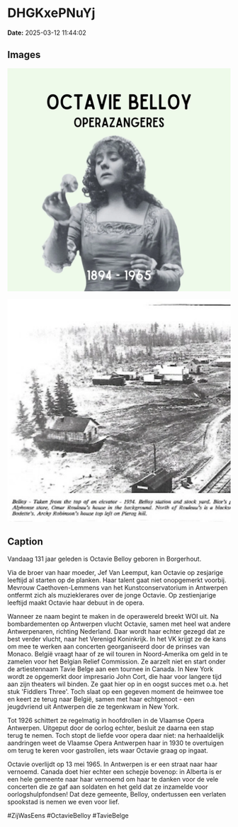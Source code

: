 # DHGKxePNuYj

**Date:** 2025-03-12 11:44:02

## Images

![Image](../images_posts_json/DHGKxePNuYj_0.webp)

![Image](../images_posts_json/DHGKxePNuYj_1.webp)

## Caption

Vandaag 131 jaar geleden is Octavie Belloy geboren in Borgerhout.

Via de broer van haar moeder, Jef Van Leemput, kan Octavie op zesjarige leeftijd al starten op de planken. Haar talent gaat niet onopgemerkt voorbij. Mevrouw Caethoven-Lemmens van het Kunstconservatorium in Antwerpen ontfermt zich als muzieklerares over de jonge Octavie. Op zestienjarige leeftijd maakt Octavie haar debuut in de opera. 

Wanneer ze naam begint te maken in de operawereld breekt WOI uit. Na bombardementen op Antwerpen vlucht Octavie, samen met heel wat andere Antwerpenaren, richting Nederland. Daar wordt haar echter gezegd dat ze best verder vlucht, naar het Verenigd Koninkrijk. In het VK krijgt ze de kans om mee te werken aan concerten georganiseerd door de prinses van Monaco. België vraagt haar of ze wil touren in Noord-Amerika om geld in te zamelen voor het Belgian Relief Commission. Ze aarzelt niet en start onder de artiestennaam Tavie Belge aan een tournee in Canada. In New York wordt ze opgemerkt door impresario John Cort, die haar voor langere tijd aan zijn theaters wil binden. Ze gaat hier op in en oogst succes met o.a. het stuk 'Fiddlers Three'. Toch slaat op een gegeven moment de heimwee toe en keert ze terug naar België, samen met haar echtgenoot - een jeugdvriend uit Antwerpen die ze tegenkwam in New York. 

Tot 1926 schittert ze regelmatig in hoofdrollen in de Vlaamse Opera Antwerpen. Uitgeput door de oorlog echter, besluit ze daarna een stap terug te nemen. Toch stopt de liefde voor opera daar niet: na herhaaldelijk aandringen weet de Vlaamse Opera Antwerpen haar in 1930 te overtuigen om terug te keren voor gastrollen, iets waar Octavie graag op ingaat. 

Octavie overlijdt op 13 mei 1965. In Antwerpen is er een straat naar haar vernoemd. Canada doet hier echter een schepje bovenop: in Alberta is er een hele gemeente naar haar vernoemd om haar te danken voor de vele concerten die ze gaf aan soldaten en het geld dat ze inzamelde voor oorlogshulpfondsen! Dat deze gemeente, Belloy, ondertussen een verlaten spookstad is nemen we even voor lief. 

#ZijWasEens #OctavieBelloy #TavieBelge

